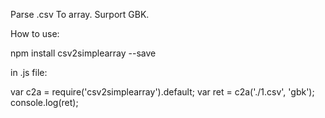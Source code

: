 Parse .csv To array. Surport GBK.

How to use:

npm install csv2simplearray --save

in .js file:

var c2a = require('csv2simplearray').default; 
var ret = c2a('./1.csv', 'gbk'); 
console.log(ret); 
